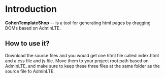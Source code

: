 Introduction
============

**CohenTemplateShop** -- is a tool for generating html pages by dragging DOMs based on AdminLTE.

How to use it?
------------------------------
Download the source files and you would get one html file called index.html and a css file and js file. Move them to your project root path based on AdminLTE, and make sure to keep these three files at the same folder as the source file fo AdminLTE.